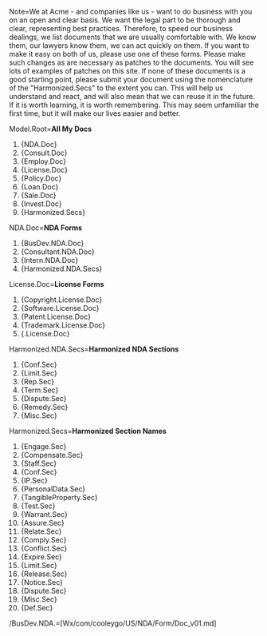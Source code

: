 Note=We at Acme - and companies like us - want to do business with you on an open and clear basis.  We want the legal part to be thorough and clear, representing best practices.  Therefore, to speed our business dealings, we list documents that we are usually comfortable with.  We know them, our lawyers know them, we can act quickly on them.  If you want to make it easy on both of us, please use one of these forms.  Please make such changes as are necessary as patches to the documents.  You will see lots of examples of patches on this site.  If none of these documents is a good starting point, please submit your document using the nomenclature of the "Harmonized.Secs" to the extent you can.  This will help us understand and react, and will also mean that we can reuse it in the future.  If it is worth learning, it is worth remembering.  This may seem unfamiliar the first time, but it will make our lives easier and better. 

Model.Root=<b>All My Docs</b><ol><li>{NDA.Doc}<li>{Consult.Doc}<li>{Employ.Doc}<li>{License.Doc}<li>{Policy.Doc}<li>{Loan.Doc}<li>{Sale.Doc}<li>{Invest.Doc}<li>{Harmonized.Secs}</ol>

NDA.Doc=<b>NDA Forms</b><ol><li>{BusDev.NDA.Doc}<li>{Consultant.NDA.Doc}<li>{Intern.NDA.Doc}<li>{Harmonized.NDA.Secs}</ol>


License.Doc=<b>License Forms</b><ol><li>{Copyright.License.Doc}<li>{Software.License.Doc}<li>{Patent.License.Doc}<li>{Trademark.License.Doc}<li>{.License.Doc}</ol>


Harmonized.NDA.Secs=<b>Harmonized NDA Sections</b><ol><li>{Conf.Sec}<li>{Limit.Sec}<li>{Rep.Sec}<li>{Term.Sec}<li>{Dispute.Sec}<li>{Remedy.Sec}<li>{Misc.Sec}</ol>


Harmonized.Secs=<b>Harmonized Section Names</b><ol><li>{Engage.Sec}<li>{Compensate.Sec}<li>{Staff.Sec}<li>{Conf.Sec}<li>{IP.Sec}<li>{PersonalData.Sec}<li>{TangibleProperty.Sec}<li>{Test.Sec}<li>{Warrant.Sec}<li>{Assure.Sec}<li>{Relate.Sec}<li>{Comply.Sec}<li>{Conflict.Sec}<li>{Expire.Sec}<li>{Limit.Sec}<li>{Release.Sec}<li>{Notice.Sec}<li>{Dispute.Sec}<li>{Misc.Sec}<li>{Def.Sec}</ol>  

/BusDev.NDA.=[Wx/com/cooleygo/US/NDA/Form/Doc_v01.md]
